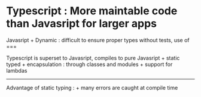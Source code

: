 # Typescript : More maintable code than Javasript for larger apps

Javasript 
	+ Dynamic : difficult to ensure proper types without tests, use of ===

Typescript is superset to Javasript, compiles to pure Javasript
	+ static typed
	+ encapsulation : through classes and modules
	+ support for lambdas

----

Advantage of static typing :
	+ many errors are caught at compile time




